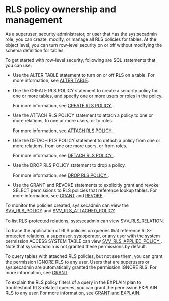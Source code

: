# RLS policy ownership and management<a name="t_rls_ownership"></a>

As a superuser, security administrator, or user that has the sys:secadmin role, you can create, modify, or manage all RLS policies for tables\. At the object level, you can turn row\-level security on or off without modifying the schema definition for tables\.

To get started with row\-level security, following are SQL statements that you can use:
+ Use the ALTER TABLE statement to turn on or off RLS on a table\. For more information, see [ALTER TABLE](r_ALTER_TABLE.md)\.
+ Use the CREATE RLS POLICY statement to create a security policy for one or more tables, and specify one or more users or roles in the policy\. 

  For more information, see [CREATE RLS POLICY ](r_CREATE_RLS_POLICY.md)\.
+ Use the ATTACH RLS POLICY statement to attach a policy to one or more relations, to one or more users, or to roles\.

  For more information, see [ATTACH RLS POLICY ](r_ATTACH_RLS_POLICY.md)\.
+ Use the DETACH RLS POLICY statement to detach a policy from one or more relations, from one ore more users, or from roles\.

  For more information, see [DETACH RLS POLICY ](r_DETACH_RLS_POLICY.md)\.
+ Use the DROP RLS POLICY statement to drop a policy\.

  For more information, see [DROP RLS POLICY ](r_DROP_RLS_POLICY.md)\.
+ Use the GRANT and REVOKE statements to explicitly grant and revoke SELECT permissions to RLS policies that reference lookup tables\. For more information, see [GRANT](r_GRANT.md) and [REVOKE](r_REVOKE.md)\. 

To monitor the policies created, sys:secadmin can view the [SVV\_RLS\_POLICY](r_SVV_RLS_POLICY.md) and [SVV\_RLS\_ATTACHED\_POLICY](r_SVV_RLS_ATTACHED_POLICY.md)\.

To list RLS\-protected relations, sys:secadmin can view SVV\_RLS\_RELATION\.

To trace the application of RLS policies on queries that reference RLS\-protected relations, a superuser, sys:operator, or any user with the system permission ACCESS SYSTEM TABLE can view [SVV\_RLS\_APPLIED\_POLICY ](r_SVV_RLS_APPLIED_POLICY.md)\. Note that sys:secadmin is not granted these permissions by default\.

To query tables with attached RLS policies, but not see them, you can grant the permission IGNORE RLS to any user\. Users that are superusers or sys:secadmin are automatically granted the permission IGNORE RLS\. For more information, see [GRANT](r_GRANT.md)\.

To explain the RLS policy filters of a query in the EXPLAIN plan to troubleshoot RLS\-related queries, you can grant the permission EXPLAIN RLS to any user\. For more information, see [GRANT](r_GRANT.md) and [EXPLAIN](r_EXPLAIN.md)\. 